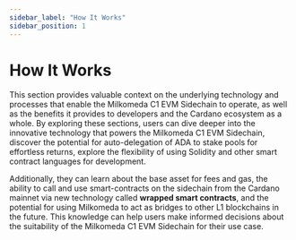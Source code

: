 ```yaml
---
sidebar_label: "How It Works"
sidebar_position: 1
---
```


# How It Works

This section provides valuable context on the underlying technology and processes that enable the Milkomeda C1 EVM Sidechain to operate, as well as the benefits it provides to developers and the Cardano ecosystem as a whole. By exploring these sections, users can dive deeper into the innovative technology that powers the Milkomeda C1 EVM Sidechain, discover the potential for auto-delegation of ADA to stake pools for effortless returns, explore the flexibility of using Solidity and other smart contract languages for development.

Additionally, they can learn about the base asset for fees and gas, the ability to call and use smart-contracts on the sidechain from the Cardano mainnet via new technology called **wrapped smart contracts**, and the potential for using Milkomeda to act as bridges to other L1 blockchains in the future. This knowledge can help users make informed decisions about the suitability of the Milkomeda C1 EVM Sidechain for their use case.
